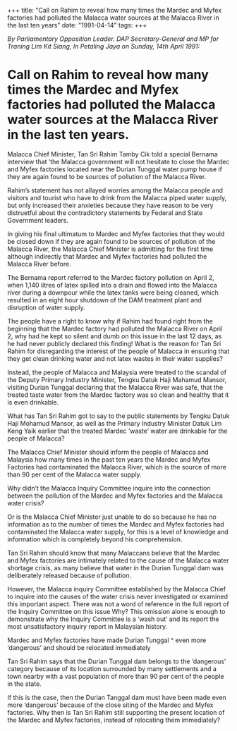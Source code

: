 +++ 
title: "Call on Rahim to reveal how many times the Mardec and Myfex factories had polluted the Malacca water sources at the Malacca River in the last ten years"
date: "1991-04-14"
tags:
+++

_By Parliamentary Opposition Leader. DAP Secretary-General and MP for Traning Lim Kit Siang, In Petaling Jaya on Sunday, 14th April 1991:_

# Call on Rahim to reveal how many times the Mardec and Myfex factories had polluted the Malacca water sources at the Malacca River in the last ten years.

Malacca Chief Minister, Tan Sri Rahim Tamby Cik told a special Bernama interview that ‘the Malacca government will not hesitate to close the Mardec and Myfex factories located near the Durian Tunggal water pump house if they are again found to be sources of pollution of the Malacca River.</u>

Rahim’s statement has not allayed worries among the Malacca people and visitors and tourist who have to drink from the Malacca piped water supply, but only increased their anxieties because they have reason to be very distruetful about the contradictory statements by Federal and State Government leaders.

In giving his final ultimatum to Mardec and Myfex factories that they would be closed down if they are again found to be sources of pollution of the Malacca River, the Malacca Chief Minister is admitting for the first time although indirectly that Mardec and Myfex factories had polluted the Malacca River before.

The Bernama report referred to the Mardec factory pollution on April 2, when 1,140 litres of latex spilled into a drain and flowed into the Malacca river during a downpour while the latex tanks were being cleaned, which resulted in an eight hour shutdown of the DAM treatment plant and disruption of water supply.

The people have a right to know why if Rahim had found right from the beginning that the Mardec factory had polluted the Malacca River on April 2, why had he kept so silent and dumb on this issue in the last 12 days, as he had never publicly declared this finding! What is the reason for Tan Sri Rahim for disregarding the interest of the people of Malacca in ensuring that they get clean drinking water and not latex wastes in their water supplies?

Instead, the people of Malacca and Malaysia were treated to the scandal of the Deputy Primary Industry Minister, Tengku Datuk Haji Mahamud Mansor, visiting Durian Tunggal declaring that the Malacca River was safe, that the treated taste water from the Mardec factory was so clean and healthy that it is even drinkable.

What has Tan Sri Rahim got to say to the public statements by Tengku Datuk Haji Mohamud Mansor, as well as the Primary Industry Minister Datuk Lim Keng Yaik earlier that the treated Mardec ‘waste’ water are drinkable for the people of Malacca?

The Malacca Chief Minister should inform the people of Malacca and Malaysia how many times in the past ten years the Mardec and Myfex Factories had contaminated the Malacca River, which is the source of more than 90 per cent of the Malacca water supply.

Why didn’t the Malacca Inquiry Committee inquire into the connection between the pollution of the Mardec and Myfex factories and the Malacca water crisis?

Or is the Malacca Chief Minister just unable to do so because he has no information as to the number of times the Mardec and Myfex factories had contaminated the Malacca water supply, for this is a level of knowledge and information which is completely beyond his comprehension.

Tan Sri Rahim should know that many Malaccans believe that the Mardec and Myfex factories are intimately related to the cause of the Malacca water shortage crisis, as many believe that water in the Durian Tunggal dam was deliberately released because of pollution.

However, the Malacca inquiry Committee established by the Malacca Chief to inquire into the causes of the water crisis never investigated or examined this important aspect. There was not a word of reference in the full report of the Inquiry Committee on this issue Why? This omission alone is enough to demonstrate why the Inquiry Committee is a ‘wash out’ and its report the most unsatisfactory inquiry report in Malaysian history. 

Mardec and Myfex factories have made Durian Tunggal ^ even more ‘dangerous’ and should be relocated immediately

Tan Sri Rahim says that the Durian Tunggal dam belongs to the ‘dangerous’ category because of its location surrounded by many settlements and a town nearby with a vast population of more than 90 per cent of the people in the state.

If this is the case, then the Durian Tanggal dam must have been made even more ‘dangerous’ because of the close siting of the Mardec and Myfex factories. Why then is Tan Sri Rahim still supporting the present location of the Mardec and Myfex factories, instead of relocating them immediately?
 

